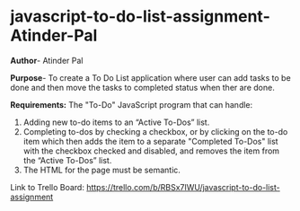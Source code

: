# javascript-to-do-list-assignment-Atinder-Pal
**Author**- Atinder Pal

**Purpose**- To create a To Do List application where user can add tasks to be done and then move the tasks to completed status when ther are done.

**Requirements:**
The "To-Do" JavaScript program that can handle:
1. Adding new to-do items to an “Active To-Dos” list.
2. Completing to-dos by checking a checkbox, or by clicking on the to-do item which then adds the item to a separate "Completed To-Dos" list with the checkbox checked and disabled, and removes the item from the “Active To-Dos” list.
3. The HTML for the page must be semantic.

Link to Trello Board: https://trello.com/b/RBSx7IWU/javascript-to-do-list-assignment

